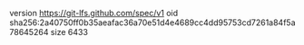 version https://git-lfs.github.com/spec/v1
oid sha256:2a40750ff0b35aeafac36a70e51d4e4689cc4dd95753cd7261a84f5a78645264
size 6433
